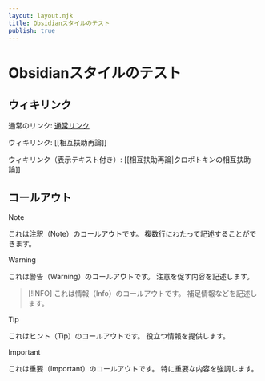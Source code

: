 ```yaml
---
layout: layout.njk
title: Obsidianスタイルのテスト
publish: true
---
```


# Obsidianスタイルのテスト

## ウィキリンク

通常のリンク: [通常リンク](https://example.com)

ウィキリンク: [[相互扶助再論]]

ウィキリンク（表示テキスト付き）: [[相互扶助再論|クロポトキンの相互扶助論]]

## コールアウト

> [!NOTE]
> これは注釈（Note）のコールアウトです。
> 複数行にわたって記述することができます。

> [!WARNING]
> これは警告（Warning）のコールアウトです。
> 注意を促す内容を記述します。

> [!INFO]
> これは情報（Info）のコールアウトです。
> 補足情報などを記述します。

> [!TIP]
> これはヒント（Tip）のコールアウトです。
> 役立つ情報を提供します。

> [!IMPORTANT]
> これは重要（Important）のコールアウトです。
> 特に重要な内容を強調します。
